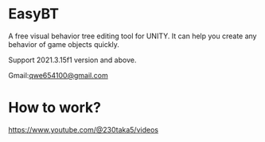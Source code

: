 # EasyBT

   A free visual behavior tree editing tool for UNITY.
   It can help you create any behavior of game objects quickly.
   
   Support 2021.3.15f1 version and above.
   
   Gmail:qwe654100@gmail.com
   
   
   # How to work?
   https://www.youtube.com/@230taka5/videos
